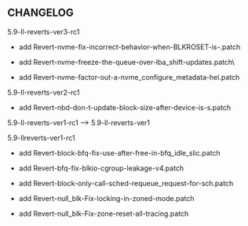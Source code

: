 ## CHANGELOG

5.9-ll-reverts-ver3-rc1

- add Revert-nvme-fix-incorrect-behavior-when-BLKROSET-is-.patch

- add Revert-nvme-freeze-the-queue-over-lba_shift-updates.patch\

- add Revert-nvme-factor-out-a-nvme_configure_metadata-hel.patch

5.9-ll-reverts-ver2-rc1

- add Revert-nbd-don-t-update-block-size-after-device-is-s.patch

5.9-ll-reverts-ver1-rc1 --> 5.9-ll-reverts-ver1

5.9-llreverts-ver1-rc1

- add Revert-block-bfq-fix-use-after-free-in-bfq_idle_slic.patch

- add Revert-bfq-fix-blkio-cgroup-leakage-v4.patch

- add Revert-block-only-call-sched-requeue_request-for-sch.patch

- add Revert-null_blk-Fix-locking-in-zoned-mode.patch

- add Revert-null_blk-Fix-zone-reset-all-tracing.patch
